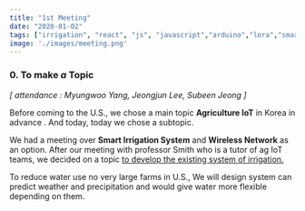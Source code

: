 ```yaml
---
title: "1st Meeting"
date: "2020-01-02"
tags: ["irrigation", "react", "js", "javascript","arduino","lora","smart","farm","purdue","indiana"]
image: './images/meeting.png'
---
```


### 0. To make *a* Topic


*[ attendance : Myungwoo Yang, Jeongjun Lee, Subeen Jeong ]*

Before coming to the U.S., we chose a main topic **Agriculture IoT** in Korea in advance . And today,  today we chose a subtopic.

We had a meeting over **Smart Irrigation System** and **Wireless Network** as an option. After our meeting with  professor Smith who is a tutor of ag IoT teams, we decided on a topic <u>to develop the existing system of irrigation.</u>

To reduce water use no very large farms in U.S., We will design system can predict weather and precipitation and would give water more flexible depending on them.


<!--- reference links --->
[AllTheirSongs]: <https://alltheirsongs.com/?artist=the%20midnight>
